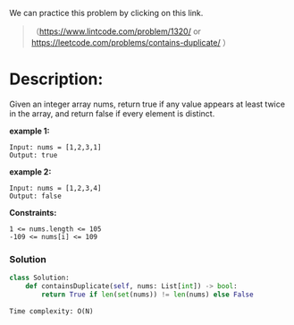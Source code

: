 We can practice this problem by clicking on this link.
>（https://www.lintcode.com/problem/1320/ or https://leetcode.com/problems/contains-duplicate/ ）
# Description:
 <p> Given an integer array nums, return true if any value appears at least twice in the array, and return false if every element is distinct.</p> 

**example 1:**
```
Input: nums = [1,2,3,1]
Output: true
```

**example 2:**
```
Input: nums = [1,2,3,4]
Output: false
```

**Constraints:**
```
1 <= nums.length <= 105
-109 <= nums[i] <= 109
```

 ### Solution

```Python
class Solution:
    def containsDuplicate(self, nums: List[int]) -> bool:
        return True if len(set(nums)) != len(nums) else False
        
Time complexity: O(N) 
```
